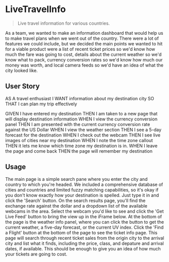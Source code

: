 # LiveTravelInfo
> Live travel information for various countries.

As a team, we wanted to make an information dashboard that would help us to make travel plans when we went
out of the country. There were a lot of features we could include, but we decided the main points we wanted to hit 
for a viable product were a list of recent ticket prices so we'd know how much the fare was going to cost, 
details about the current weather so we'd know what to pack, currency conversion rates so we'd know how much 
our money was worth, and local camera feeds so we'd have an idea of what the city looked like. 

## User Story
AS A travel enthusiast
I WANT information about my destination city
SO THAT I can plan my trip effectively

GIVEN I have entered my destination
THEN I am taken to a new page that will display destination information
WHEN I view the currency conversion panel
THEN I am presented with the current currency conversion rate against the US Dollar
WHEN I view the weather section
THEN I see a 5-day forecast for the destination
WHEN I check out the webcam
THEN I see live images of cities near my destination
WHEN I note the time zone callout
THEN it lets me know which time zone my destination is in.
WHEN I leave the page and come back
THEN the page will remember my destination

## Usage
The main page is a simple search pane where you enter the city and country to which you're headed. We included a
comprehensive database of cities and countries and limited fuzzy matching capabilities, so it's okay if you don't know
exactly how your destination is spelled. Just type it in and click the 'Search' button.
On the search results page, you'll find the exchange rate against the dollar and a dropdown list of the available
webcams in the area. Select the webcam you'd like to see and click the 'Get Live Feed' button to bring the view up
in the iFrame below. At the bottom of the page is the weather info panel, where you can click the button to get the
current weather, a five-day forecast, or the current UV index. Click the 'Find a Flight' button at the bottom of the
page to see the ticket info page.
This page will search through recent ticket sales from the origin city to the arrival city and list what it finds,
including the price, class, and depature and arrival dates, if available. This should be enough to give you an idea
of how much your tickets are going to cost.
